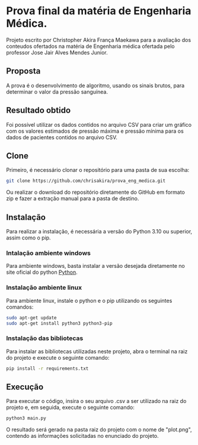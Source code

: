 # Prova final da matéria de Engenharia Médica.
Projeto escrito por Christopher Akira França Maekawa para a avaliação dos conteudos ofertados na matéria de Engenharia médica ofertada pelo professor Jose Jair Alves Mendes Junior.

## Proposta 
A prova é o desenvolvimento de algoritmo, usando os sinais brutos, para determinar o valor da pressão sanguínea.

## Resultado obtido
Foi possível utilizar os dados contidos no arquivo CSV para criar um gráfico com os valores estimados de pressão máxima e pressão mínima para os dados de pacientes contidos no arquivo CSV.

## Clone
Primeiro, é necessário clonar o repositório para uma pasta de sua escolha:
```bash
git clone https://github.com/chrisakira/prova_eng_medica.git
```
Ou realizar o download do repositório diretamente do GitHub em formato zip e fazer a extração manual para a pasta de destino.

## Instalação
Para realizar a instalação, é necessária a versão do Python 3.10 ou superior, assim como o pip.

### Intalação ambiente windows 
Para ambiente windows, basta instalar a versão desejada diretamente no site oficial do python [Python](https://www.python.org/downloads/).

### Instalação ambiente linux
Para ambiente linux, instale o python e o pip utilizando os seguintes comandos:
```bash
sudo apt-get update
sudo apt-get install python3 python3-pip
```

### Instalação das bibliotecas
Para instalar as bibliotecas utilizadas neste projeto, abra o terminal na raiz do projeto e execute o seguinte comando:
```bash
pip install -r requirements.txt
```

## Execução
Para executar o código, insira o seu arquivo .csv a ser utilizado na raiz do projeto e, em seguida, execute o seguinte comando:
```bash
python3 main.py
```

O resultado será gerado na pasta raiz do projeto com o nome de "plot.png", contendo as informações solicitadas no enunciado do projeto.